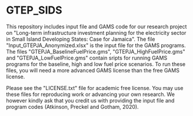 # GTEP_SIDS
This repository includes input file and GAMS code for our research project on "Long-term infrastructure investment planning for the electricity sector in Small Island Developing States: Case for Jamaica".
The file "Input_GTEPJA_Anonymized.xlsx" is the input file for the GAMS programs.
The files "GTEPJA_BaselineFuelPrice.gms", "GTEPJA_HighFuelPrice.gms" and "GTEPJA_LowFuelPrice.gms" contain sripts for running GAMS programs for the baseline, high and low fuel price scenarios.
To run these files, you will need a more advanced GAMS license than the free GAMS license.

Please see the "LICENSE.txt" file for academic free license. You may use these files for reproducing work or advancing your own research. We however kindly ask that you credit us with providing the input file and program codes (Atkinson, Preckel and Gotham, 2020).
